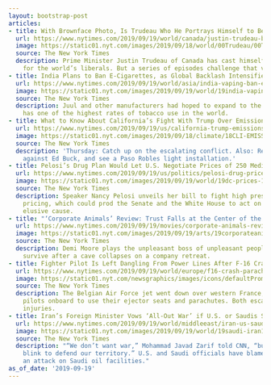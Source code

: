 ```yaml
---
layout: bootstrap-post
articles:
- title: With Brownface Photo, Is Trudeau Who He Portrays Himself to Be?
  url: https://www.nytimes.com/2019/09/19/world/canada/justin-trudeau-brownface-image.html
  image: https://static01.nyt.com/images/2019/09/18/world/00Trudeau/00Trudeau-facebookJumbo.jpg
  source: The New York Times
  description: Prime Minister Justin Trudeau of Canada has cast himself as spokesman
    for the world’s liberals. But a series of episodes challenge that view.
- title: India Plans to Ban E-Cigarettes, as Global Backlash Intensifies
  url: https://www.nytimes.com/2019/09/19/world/asia/india-vaping-ban-e-cigarettes.html
  image: https://static01.nyt.com/images/2019/09/19/world/19india-vaping/19india-vaping-facebookJumbo.jpg
  source: The New York Times
  description: Juul and other manufacturers had hoped to expand to the country, which
    has one of the highest rates of tobacco use in the world.
- title: What to Know About California’s Fight With Trump Over Emissions
  url: https://www.nytimes.com/2019/09/19/us/california-trump-emissions-standards.html
  image: https://static01.nyt.com/images/2019/09/18/climate/18CLI-EMISSIONS1/18CLI-EMISSIONS1-facebookJumbo.jpg
  source: The New York Times
  description: 'Thursday: Catch up on the escalating conflict. Also: Read about charges
    against Ed Buck, and see a Paso Robles light installation.'
- title: Pelosi’s Drug Plan Would Let U.S. Negotiate Prices of 250 Medications
  url: https://www.nytimes.com/2019/09/19/us/politics/pelosi-drug-prices.html
  image: https://static01.nyt.com/images/2019/09/19/world/19dc-prices-1sub/19dc-prices-1sub-facebookJumbo.jpg
  source: The New York Times
  description: Speaker Nancy Pelosi unveils her bill to fight high prescription drug
    pricing, which could prod the Senate and the White House to act on a popular but
    elusive cause.
- title: "‘Corporate Animals’ Review: Trust Falls at the Center of the Earth"
  url: https://www.nytimes.com/2019/09/19/movies/corporate-animals-review.html
  image: https://static01.nyt.com/images/2019/09/19/arts/19corporateanimals/merlin_160735944_aced267b-5a9d-46b2-a708-e3b3cfccffd4-facebookJumbo.jpg
  source: The New York Times
  description: Demi Moore plays the unpleasant boss of unpleasant people trying to
    survive after a cave collapses on a company retreat.
- title: Fighter Pilot Is Left Dangling From Power Lines After F-16 Crash
  url: https://www.nytimes.com/2019/09/19/world/europe/f16-crash-parachute-electricity.html
  image: https://static01.nyt.com/newsgraphics/images/icons/defaultPromoCrop.png
  source: The New York Times
  description: The Belgian Air Force jet went down over western France, causing both
    pilots onboard to use their ejector seats and parachutes. Both escaped with minor
    injuries.
- title: Iran’s Foreign Minister Vows ‘All-Out War’ if U.S. or Saudis Strike
  url: https://www.nytimes.com/2019/09/19/world/middleeast/iran-us-saudi-arabia-attack.html
  image: https://static01.nyt.com/images/2019/09/19/world/19saudi-iran1/19saudi-iran1-facebookJumbo.jpg
  source: The New York Times
  description: "“We don’t want war,” Mohammad Javad Zarif told CNN, “but we won’t
    blink to defend our territory.” U.S. and Saudi officials have blamed Iran for
    an attack on Saudi oil facilities."
as_of_date: '2019-09-19'
---
```


